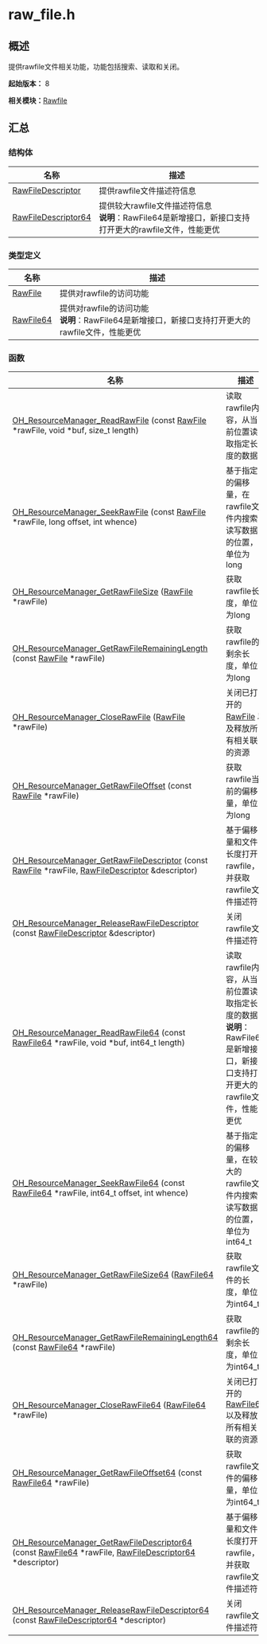 # raw_file.h


## 概述

提供rawfile文件相关功能，功能包括搜索、读取和关闭。

**起始版本：** 8

**相关模块：**[Rawfile](rawfile.md)


## 汇总


### 结构体

| 名称 | 描述 | 
| -------- | -------- |
| [RawFileDescriptor](_raw_file_descriptor.md) | 提供rawfile文件描述符信息 | 
| [RawFileDescriptor64](_raw_file_descriptor64.md) | 提供较大rawfile文件描述符信息<br/>**说明**：RawFile64是新增接口，新接口支持打开更大的rawfile文件，性能更优 | 


### 类型定义

| 名称 | 描述 | 
| -------- | -------- |
| [RawFile](rawfile.md#rawfile) | 提供对rawfile的访问功能 | 
| [RawFile64](rawfile.md#rawfile64) | 提供对rawfile的访问功能<br/>**说明**：RawFile64是新增接口，新接口支持打开更大的rawfile文件，性能更优 | 


### 函数

| 名称 | 描述 | 
| -------- | -------- |
| [OH_ResourceManager_ReadRawFile](rawfile.md#oh_resourcemanager_readrawfile) (const [RawFile](rawfile.md#rawfile) \*rawFile, void \*buf, size_t length) | 读取rawfile内容，从当前位置读取指定长度的数据 | 
| [OH_ResourceManager_SeekRawFile](rawfile.md#oh_resourcemanager_seekrawfile) (const [RawFile](rawfile.md#rawfile) \*rawFile, long offset, int whence) | 基于指定的偏移量，在rawfile文件内搜索读写数据的位置，单位为long | 
| [OH_ResourceManager_GetRawFileSize](rawfile.md#oh_resourcemanager_getrawfilesize) ([RawFile](rawfile.md#rawfile) \*rawFile) | 获取rawfile长度，单位为long | 
| [OH_ResourceManager_GetRawFileRemainingLength](rawfile.md#oh_resourcemanager_getrawfileremaininglength) (const [RawFile](rawfile.md#rawfile) \*rawFile) | 获取rawfile的剩余长度，单位为long | 
| [OH_ResourceManager_CloseRawFile](rawfile.md#oh_resourcemanager_closerawfile) ([RawFile](rawfile.md#rawfile) \*rawFile) | 关闭已打开的[RawFile](rawfile.md#rawfile) 以及释放所有相关联的资源 | 
| [OH_ResourceManager_GetRawFileOffset](rawfile.md#oh_resourcemanager_getrawfileoffset) (const [RawFile](rawfile.md#rawfile) \*rawFile) | 获取rawfile当前的偏移量，单位为long | 
| [OH_ResourceManager_GetRawFileDescriptor](rawfile.md#oh_resourcemanager_getrawfiledescriptor) (const [RawFile](rawfile.md#rawfile) \*rawFile, [RawFileDescriptor](_raw_file_descriptor.md) &amp;descriptor) | 基于偏移量和文件长度打开rawfile，并获取rawfile文件描述符 | 
| [OH_ResourceManager_ReleaseRawFileDescriptor](rawfile.md#oh_resourcemanager_releaserawfiledescriptor) (const [RawFileDescriptor](_raw_file_descriptor.md) &amp;descriptor) | 关闭rawfile文件描述符 | 
| [OH_ResourceManager_ReadRawFile64](rawfile.md#oh_resourcemanager_readrawfile64) (const [RawFile64](rawfile.md#rawfile64) \*rawFile, void \*buf, int64_t length) | 读取rawfile内容，从当前位置读取指定长度的数据<br/>**说明**：RawFile64是新增接口，新接口支持打开更大的rawfile文件，性能更优 | 
| [OH_ResourceManager_SeekRawFile64](rawfile.md#oh_resourcemanager_seekrawfile64) (const [RawFile64](rawfile.md#rawfile64) \*rawFile, int64_t offset, int whence) | 基于指定的偏移量，在较大的rawfile文件内搜索读写数据的位置，单位为int64_t | 
| [OH_ResourceManager_GetRawFileSize64](rawfile.md#oh_resourcemanager_getrawfilesize64) ([RawFile64](rawfile.md#rawfile64) \*rawFile) | 获取rawfile文件的长度，单位为int64_t | 
| [OH_ResourceManager_GetRawFileRemainingLength64](rawfile.md#oh_resourcemanager_getrawfileremaininglength64) (const [RawFile64](rawfile.md#rawfile64) \*rawFile) | 获取rawfile的剩余长度，单位为int64_t | 
| [OH_ResourceManager_CloseRawFile64](rawfile.md#oh_resourcemanager_closerawfile64) ([RawFile64](rawfile.md#rawfile64) \*rawFile) | 关闭已打开的[RawFile64](rawfile.md#rawfile64) 以及释放所有相关联的资源 | 
| [OH_ResourceManager_GetRawFileOffset64](rawfile.md#oh_resourcemanager_getrawfileoffset64) (const [RawFile64](rawfile.md#rawfile64) \*rawFile) | 获取rawfile文件的偏移量，单位为int64_t | 
| [OH_ResourceManager_GetRawFileDescriptor64](rawfile.md#oh_resourcemanager_getrawfiledescriptor64) (const [RawFile64](rawfile.md#rawfile64) \*rawFile, [RawFileDescriptor64](_raw_file_descriptor64.md) \*descriptor) | 基于偏移量和文件长度打开rawfile，并获取rawfile文件描述符 | 
| [OH_ResourceManager_ReleaseRawFileDescriptor64](rawfile.md#oh_resourcemanager_releaserawfiledescriptor64) (const [RawFileDescriptor64](_raw_file_descriptor64.md) \*descriptor) | 关闭rawfile文件描述符 | 
